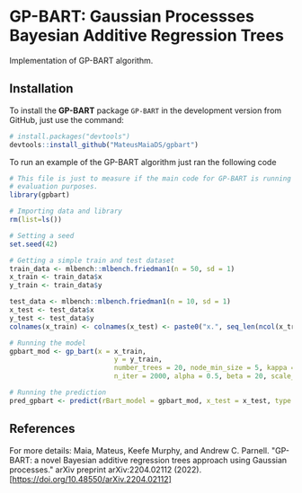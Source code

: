 # GP-BART: Gaussian Processses Bayesian Additive Regression Trees
Implementation of GP-BART algorithm.

## Installation

To install the **GP-BART** package `GP-BART` in the development version from GitHub, just use the command:

```r
# install.packages("devtools")
devtools::install_github("MateusMaiaDS/gpbart")
```


To run an example of the GP-BART algorithm just ran the following code

```r
# This file is just to measure if the main code for GP-BART is running well, isn't made for 
# evaluation purposes.
library(gpbart)

# Importing data and library
rm(list=ls())

# Setting a seed
set.seed(42)

# Getting a simple train and test dataset
train_data <- mlbench::mlbench.friedman1(n = 50, sd = 1)
x_train <- train_data$x
y_train <- train_data$y

test_data <- mlbench::mlbench.friedman1(n = 10, sd = 1)
x_test <- test_data$x
y_test <- test_data$y
colnames(x_train) <- colnames(x_test) <- paste0("x.", seq_len(ncol(x_train)))

# Running the model
gpbart_mod <- gp_bart(x = x_train,
                          y = y_train,
                          number_trees = 20, node_min_size = 5, kappa = 0.5,
                          n_iter = 2000, alpha = 0.5, beta = 20, scale_boolean = TRUE)

# Running the prediction
pred_gpbart <- predict(rBart_model = gpbart_mod, x_test = x_test, type = "mean")


```

## References
For more details: Maia, Mateus, Keefe Murphy, and Andrew C. Parnell. "GP-BART: a novel Bayesian additive regression trees approach using Gaussian processes." arXiv preprint arXiv:2204.02112 (2022).[https://doi.org/10.48550/arXiv.2204.02112]
